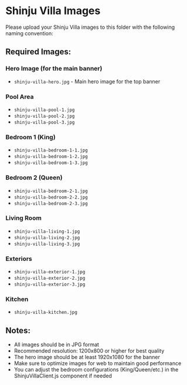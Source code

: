 # Shinju Villa Images

Please upload your Shinju Villa images to this folder with the following naming convention:

## Required Images:

### Hero Image (for the main banner)

- `shinju-villa-hero.jpg` - Main hero image for the top banner

### Pool Area

- `shinju-villa-pool-1.jpg`
- `shinju-villa-pool-2.jpg`
- `shinju-villa-pool-3.jpg`

### Bedroom 1 (King)

- `shinju-villa-bedroom-1-1.jpg`
- `shinju-villa-bedroom-1-2.jpg`
- `shinju-villa-bedroom-1-3.jpg`

### Bedroom 2 (Queen)

- `shinju-villa-bedroom-2-1.jpg`
- `shinju-villa-bedroom-2-2.jpg`
- `shinju-villa-bedroom-2-3.jpg`

### Living Room

- `shinju-villa-living-1.jpg`
- `shinju-villa-living-2.jpg`
- `shinju-villa-living-3.jpg`

### Exteriors

- `shinju-villa-exterior-1.jpg`
- `shinju-villa-exterior-2.jpg`
- `shinju-villa-exterior-3.jpg`

### Kitchen

- `shinju-villa-kitchen.jpg`

## Notes:

- All images should be in JPG format
- Recommended resolution: 1200x800 or higher for best quality
- The hero image should be at least 1920x1080 for the banner
- Make sure to optimize images for web to maintain good performance
- You can adjust the bedroom configurations (King/Queen/etc.) in the ShinjuVillaClient.js component if needed
